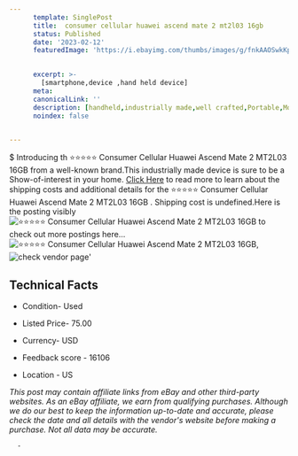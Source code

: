 ```yaml
---
      template: SinglePost
      title:  consumer cellular huawei ascend mate 2 mt2l03 16gb 
      status: Published
      date: '2023-02-12'
      featuredImage: 'https://i.ebayimg.com/thumbs/images/g/fnkAAOSwkKpjRvfm/s-l225.jpg'
       

      excerpt: >-
        [smartphone,device ,hand held device]
      meta:
      canonicalLink: ''
      description: [handheld,industrially made,well crafted,Portable,Mobile,Compact,Convenient,Lightweight,Maneuverable,Man-portable,Miniature,Carriable,Hand-held,Light,Holdable,Transportable,Mobile device,Pocket-sized,On-the-go,Wireless,Cordless,Compact size,Convenient size, smartphone,device ,hand held device]
      noindex: false
      

---
```

$
      Introducing th ⭐️⭐️⭐️⭐️⭐️ Consumer Cellular Huawei Ascend Mate 2 MT2L03 16GB  from a well-known brand.This industrially made device  is sure to be a Show-of-interest in your home. [Click Here](https://www.ebay.com/itm/175446969615?hash=item28d9744d0f%3Ag%3AfnkAAOSwkKpjRvfm&mkevt=1&mkcid=1&mkrid=711-53200-19255-0&campid=%253CePNCampaignId%253E&customid=%253CreferenceId%253E&toolid=10049) to read more to learn about the shipping costs and additional details for the ⭐️⭐️⭐️⭐️⭐️ Consumer Cellular Huawei Ascend Mate 2 MT2L03 16GB . Shipping cost is undefined.Here is the posting visibly ![⭐️⭐️⭐️⭐️⭐️ Consumer Cellular Huawei Ascend Mate 2 MT2L03 16GB ](https://i.ebayimg.com/thumbs/images/g/fnkAAOSwkKpjRvfm/s-l225.jpg) to check out more postings here... ![⭐️⭐️⭐️⭐️⭐️ Consumer Cellular Huawei Ascend Mate 2 MT2L03 16GB ](https://i.ebayimg.com/images/g/fnkAAOSwkKpjRvfm/s-l1600.jpg), ![check vendor page](https://origin-galleryplus.ebayimg.com/ws/web/175446969615_2_0_1/225x225.jpg,https://origin-galleryplus.ebayimg.com/ws/web/175446969615_3_0_1/225x225.jpg,https://origin-galleryplus.ebayimg.com/ws/web/175446969615_4_0_1/225x225.jpg)'

      

 ## Technical Facts 



     
      

 - Condition- Used 


      

 - Listed Price- 75.00 


      

 - Currency- USD 


      

 - Feedback score - 16106 


      

 - Location - US 


      
      

 *_This post may contain affiliate links from eBay and other third-party websites. As an eBay affiliate, we earn from qualifying purchases. Although we do our best to keep the information up-to-date and accurate, please check the date and all details with the vendor's website before making a purchase. Not all data may be accurate._*




      -
